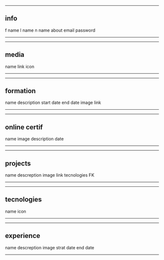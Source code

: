 


----------------------------
info 
-----------------------------
f name 
l name 
n name 
about 
email 
password 

____________________________

----------------------------
media 
----------------------------
name 
link 
icon 
______________________________
-----------------------------
formation
-----------------------------
name 
description
start date
end date
image 
link 
_____________________________
----------------------------
online certif
---------------------------
name 
image description 
date 
____________________________
-------------------------------
projects
------------------------------
name 
descreption 
image 
link 
tecnologies FK
______________________________

-----------------------------
tecnologies
------------------------------
name 
icon 
____________________________
------------------------------
experience 
-------------------------
 name 
 descreption 
 image 
 strat date 
 end date
 
------------------------------


